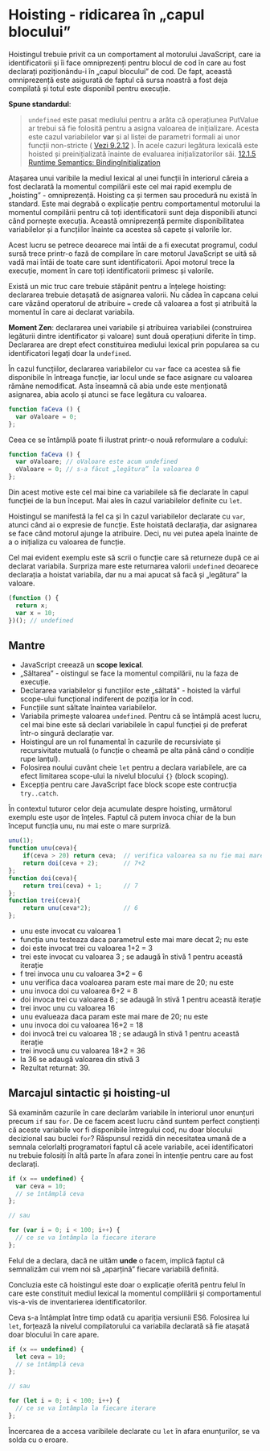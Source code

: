 # Hoisting - ridicarea în „capul blocului”

Hoistingul trebuie privit ca un comportament al motorului JavaScript, care ia identificatorii și îi face omniprezenți pentru blocul de cod în care au fost declarați poziționându-i în „capul blocului” de cod. De fapt, această omniprezență este asigurată de faptul că sursa noastră a fost deja compilată și totul este disponibil pentru execuție.

**Spune standardul**:

> `undefined` este pasat mediului pentru a arăta că operațiunea PutValue ar trebui să fie folosită pentru a asigna valoarea de inițializare. Acesta este cazul variabilelor **var** și al listei de parametri formali ai unor funcții non-stricte ( [Vezi 9.2.12](https://www.ecma-international.org/ecma-262/8.0/index.html#sec-functiondeclarationinstantiation) ). În acele cazuri legătura lexicală este hoisted și preinițializată înainte de evaluarea inițializatorilor săi. [12.1.5 Runtime Semantics: BindingInitialization](https://www.ecma-international.org/ecma-262/8.0/index.html#sec-functiondeclarationinstantiation)

Atașarea unui varibile la mediul lexical al unei funcții în interiorul căreia a fost declarată la momentul compilării este cel mai rapid exemplu de „hoisting” - omniprezență. Hoisting ca și termen sau procedură nu există în standard. Este mai degrabă o explicație pentru comportamentul motorului la momentul compilării pentru că toți identificatorii sunt deja disponibili atunci când pornește execuția.
Această omniprezență permite disponibilitatea variabilelor și a funcțiilor înainte ca acestea să capete și valorile lor.

Acest lucru se petrece deoarece mai întâi de a fi executat programul, codul sursă trece printr-o fază de compilare în care motorul JavaScript se uită să vadă mai întâi de toate care sunt identificatorii. Apoi motorul trece la execuție, moment în care toți identificatorii primesc și valorile.

Există un mic truc care trebuie stăpânit pentru a înțelege hoisting: declararea trebuie detașată de asignarea valorii. Nu cădea în capcana celui care văzând operatorul de atribuire `=` crede că valoarea a fost și atribuită la momentul în care ai declarat variabila.

**Moment Zen**: declararea unei variabile și atribuirea variabilei (construirea legăturii dintre identificator și valoare) sunt două operațiuni diferite în timp. Declararea are drept efect constituirea mediului lexical prin popularea sa cu identificatori legați doar la `undefined`.

În cazul funcțiilor, declararea variabilelor cu `var` face ca acestea să fie disponibile în întreaga funcție, iar locul unde se face asignare cu valoarea rămâne nemodificat. Asta înseamnă că abia unde este menționată asignarea, abia acolo și atunci se face legătura cu valoarea.

```javascript
function faCeva () {
  var oValoare = 0;
};
```

Ceea ce se întâmplă poate fi ilustrat printr-o nouă reformulare a codului:

```javascript
function faCeva () {
  var oValoare; // oValoare este acum undefined
  oValoare = 0; // s-a făcut „legătura” la valoarea 0
};
```

Din acest motive este cel mai bine ca variabilele să fie declarate în capul funcției de la bun început. Mai ales în cazul variabilelor definite cu `let`.

Hoistingul se manifestă la fel ca și în cazul variabilelor declarate cu `var`, atunci când ai o expresie de funcție. Este hoistată declarația, dar asignarea se face când motorul ajunge la atribuire. Deci, nu vei putea apela înainte de a o inițializa cu valoarea de funcție.

Cel mai evident exemplu este să scrii o funcție care să returneze după ce ai declarat variabila. Surpriza mare este returnarea valorii `undefined` deoarece declarația a hoistat variabila, dar nu a mai apucat să facă și „legătura” la valoare.

```javascript
(function () {
  return x;
  var x = 10;
})(); // undefined
```

## Mantre

-   JavaScript creează un **scope lexical**.
-   „Săltarea” - oistingul se face la momentul compilării, nu la faza de execuție.
-   Declararea variabilelor și funcțiilor este „săltată" - hoisted la vârful scope-ului funcțional indiferent de poziția lor în cod.
-   Funcțiile sunt săltate înaintea variabilelor.
-   Variabila primește valoarea `undefined`. Pentru că se întâmplă acest lucru, cel mai bine este să declari variabilele în capul funcției și de preferat într-o singură declarație var.
-   Hoistingul are un rol funamental în cazurile de recursiviate și recursivitate mutuală (o funcție o cheamă pe alta până când o condiție rupe lanțul).
-   Folosirea noului cuvânt cheie `let` pentru a declara variabilele, are ca efect limitarea scope-ului la nivelul blocului `{}` (block scoping).
-   Excepția pentru care JavaScript face block scope este contrucția `try..catch`.

În contextul tuturor celor deja acumulate despre hoisting, următorul exemplu este ușor de înțeles. Faptul că putem invoca chiar de la bun început funcția unu, nu mai este o mare surpriză.

```javascript
unu(1);
function unu(ceva){
    if(ceva > 20) return ceva;  // verifica valoarea sa nu fie mai mare de 20
    return doi(ceva + 2);       // 7+2
};
function doi(ceva){
    return trei(ceva) + 1;      // 7
};
function trei(ceva){
    return unu(ceva*2);         // 6
};
```

-   unu este invocat cu valoarea 1
-   funcția unu testeaza daca parametrul este mai mare decat 2; nu este
-   doi este invocat trei cu valoarea 1+2 = 3
-   trei este invocat cu valoarea 3 ; se adaugă în stivă 1 pentru această iterație
-   f trei invoca unu cu valoarea 3*2 = 6
-   unu verifica daca voaloarea param este mai mare de 20; nu este
-   unu invoca doi cu valoarea 6+2 = 8
-   doi invoca trei cu valoarea 8 ; se adaugă în stivă 1 pentru această iterație
-   trei invoc unu cu valoarea 16
-   unu evalueaza daca param este mai mare de 20; nu este
-   unu invoca doi cu valoarea 16+2 = 18
-   doi invocă trei cu valoarea 18 ; se adaugă în stivă 1 pentru această iterație
-   trei invocă unu cu valoarea 18*2 = 36
-   la 36 se adaugă valoarea din stivă 3
-   Rezultat returnat: 39.

## Marcajul sintactic și hoisting-ul

Să examinăm cazurile în care declarăm variabile în interiorul unor enunțuri precum `if` sau `for`. De ce facem acest lucru când suntem perfect conștienți că aceste variabile vor fi disponibile întregului cod, nu doar blocului decizional sau buclei `for`? Răspunsul rezidă din necesitatea umană de a semnala celorlalți programatori faptul că acele variabile, acei identificatori nu trebuie folosiți în altă parte în afara zonei în intenție pentru care au fost declarați.

```javascript
if (x == undefined) {
  var ceva = 10;
  // se întâmplă ceva
};

// sau

for (var i = 0; i < 100; i++) {
  // ce se va întâmpla la fiecare iterare
};
```

Felul de a declara, dacă ne uităm **unde** o facem, implică faptul că semnalizăm cui vrem noi să „aparțină” fiecare variabilă definită.

Concluzia este că hoistingul este doar o explicație oferită pentru felul în care este constituit mediul lexical la momentul complilării și comportamentul vis-a-vis de inventarierea identificatorilor.

Ceva s-a întâmplat între timp odată cu apariția versiunii ES6. Folosirea lui `let`, forțează la nivelul compilatorului ca variabila declarată să fie atașată doar blocului în care apare.

```javascript
if (x == undefined) {
  let ceva = 10;
  // se întâmplă ceva
};

// sau

for (let i = 0; i < 100; i++) {
  // ce se va întâmpla la fiecare iterare
};
```

Încercarea de a accesa varibilele declarate cu `let` în afara enunțurilor, se va solda cu o eroare.
